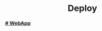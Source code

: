 <h1 align="center">Deploy</h1>
<h3><a href="https://mascotas-perdidas-webapp-m7.herokuapp.com/"># WebApp</a></h3>
